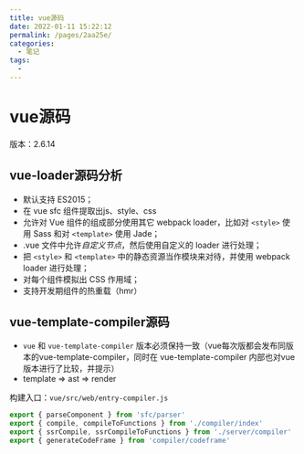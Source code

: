 ```yaml
---
title: vue源码
date: 2022-01-11 15:22:12
permalink: /pages/2aa25e/
categories:
  - 笔记
tags:
  - 
---
```


# vue源码
版本：2.6.14

<!--more-->

## vue-loader源码分析
* 默认支持 ES2015；
* 在 vue sfc 组件提取出js、style、css
* 允许对 Vue 组件的组成部分使用其它 webpack loader，比如对 `<style>` 使用 Sass 和对 `<template>` 使用 Jade；
* .vue 文件中允许*自定义节点*，然后使用自定义的 loader 进行处理；
* 把 `<style>` 和 `<template>` 中的静态资源当作模块来对待，并使用 webpack loader 进行处理；
* 对每个组件模拟出 CSS 作用域；
* 支持开发期组件的热重载（hmr）



## vue-template-compiler源码
* `vue` 和 `vue-template-compiler` 版本必须保持一致（vue每次版都会发布同版本的vue-template-compiler，同时在 vue-template-compiler 内部也对vue版本进行了比较，并提示）
* template => ast => render

构建入口：`vue/src/web/entry-compiler.js`

```js
export { parseComponent } from 'sfc/parser'
export { compile, compileToFunctions } from './compiler/index'
export { ssrCompile, ssrCompileToFunctions } from './server/compiler'
export { generateCodeFrame } from 'compiler/codeframe'
```
